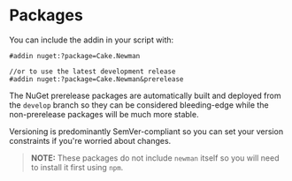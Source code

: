 # Packages

You can include the addin in your script with:

```
#addin nuget:?package=Cake.Newman

//or to use the latest development release
#addin nuget:?package=Cake.Newman&prerelease
```

The NuGet prerelease packages are automatically built and deployed from the `develop` branch so they can be considered bleeding-edge while the non-prerelease packages will be much more stable.

Versioning is predominantly SemVer-compliant so you can set your version constraints if you're worried about changes.

> **NOTE:** These packages do not include `newman` itself so you will need to install it first using `npm`.